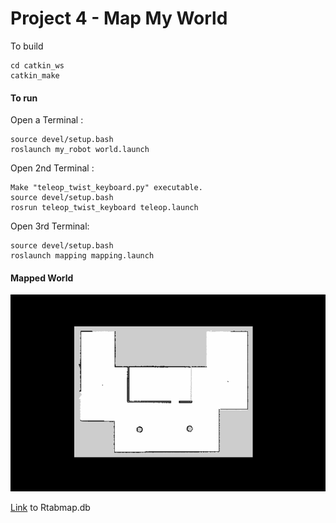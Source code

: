 # Project 4 - Map My World

To build
```
cd catkin_ws
catkin_make
```

#### To run

Open a Terminal :

```
source devel/setup.bash
roslaunch my_robot world.launch 
```
Open 2nd Terminal :

```
Make "teleop_twist_keyboard.py" executable.
source devel/setup.bash
rosrun teleop_twist_keyboard teleop.launch 
```
Open 3rd Terminal:

```
source devel/setup.bash
roslaunch mapping mapping.launch
```

#### Mapped World

<img src="https://github.com/PranaliDesai/Project4_Map_my_world/blob/master/Mapped.png" width="800">

[Link](https://drive.google.com/open?id=1S5Kyb942bZJAn25aeaI-dYAFPYKhdsTB) to Rtabmap.db
